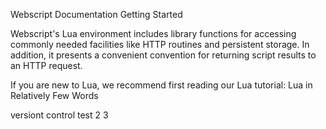 Webscript Documentation
Getting Started

Webscript's Lua environment includes library functions for accessing commonly needed facilities like HTTP routines and persistent storage. In addition, it presents a convenient convention for returning script results to an HTTP request.

If you are new to Lua, we recommend first reading our Lua tutorial: Lua in Relatively Few Words

versiont control test 2 3
